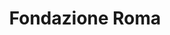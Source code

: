 ---
title: "Fondazione Roma"
website: "https://www.fondazioneroma.it/"
description: "Description"
logo: "images/partners/logo_fondazione-roma.webp"
category: "Sponsor Premium"
order: 1
#id: "partners"
---